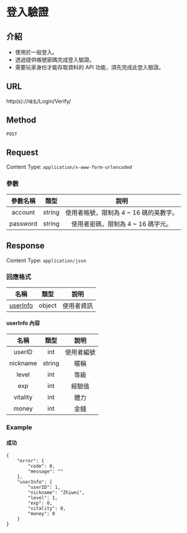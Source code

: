 # 登入驗證

## 介紹

- 使用於一般登入。
- 透過提供帳號密碼完成登入驗證。
- 需要玩家身份才能存取資料的 API 功能，須先完成此登入驗證。

## URL

http(s)://`域名`/Login/Verify/

## Method

`POST`

## Request

Content Type: `application/x-www-form-urlencoded`

### 參數

| 參數名稱 | 類型 | 說明 |
|:-:|:-:|:-:|
| account | string | 使用者帳號，限制為 4 ~ 16 碼的英數字。 |
| password | string | 使用者密碼，限制為 4 ~ 16 碼字元。 |

## Response

Content Type: `application/json`

### 回應格式

| 名稱 | 類型 | 說明 |
|:-:|:-:|:-:|
| [userInfo](#userInfo) | object | 使用者資訊 |

#### <span id="userInfo">userInfo 內容</span>

| 名稱 | 類型 | 說明 |
|:-:|:-:|:-:|
| userID | int | 使用者編號 |
| nickname | string | 暱稱 |
| level | int | 等級 |
| exp | int | 經驗值 |
| vitality | int | 體力 |
| money | int | 金錢 |

### Example

#### 成功

	{
	    "error": {
	        "code": 0,
	        "message": ""
	    },
	    "userInfo": {
	        "userID": 1,
	        "nickname": "Zhiwei",
	        "level": 1,
	        "exp": 0,
	        "vitality": 0,
	        "money": 0
	    }
	}